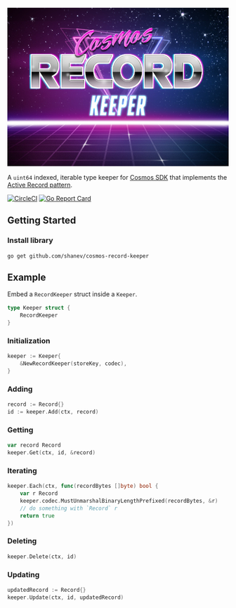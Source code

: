 ![logo](./logo.jpg)

A `uint64` indexed, iterable type keeper for [Cosmos SDK](https://github.com/cosmos/cosmos-sdk) that implements the [Active Record pattern](https://en.wikipedia.org/wiki/Active_record_pattern).

[![CircleCI](https://circleci.com/gh/shanev/cosmos-record-keeper.svg?style=svg)](https://circleci.com/gh/shanev/cosmos-record-keeper)
[![Go Report Card](https://goreportcard.com/badge/github.com/shanev/cosmos-record-keeper)](https://goreportcard.com/report/github.com/shanev/cosmos-record-keeper)

## Getting Started

### Install library

```
go get github.com/shanev/cosmos-record-keeper
```

## Example

Embed a `RecordKeeper` struct inside a `Keeper`.

```go
type Keeper struct {
    RecordKeeper
}
```

### Initialization

```go
keeper := Keeper{
    &NewRecordKeeper(storeKey, codec),
}
```

### Adding

```go
record := Record{}
id := keeper.Add(ctx, record)
```

### Getting

```go
var record Record
keeper.Get(ctx, id, &record)
```

### Iterating

```go
keeper.Each(ctx, func(recordBytes []byte) bool {
    var r Record
    keeper.codec.MustUnmarshalBinaryLengthPrefixed(recordBytes, &r)
    // do something with `Record` r
    return true
})
```

### Deleting
```go
keeper.Delete(ctx, id)
```

### Updating
```go
updatedRecord := Record{}
keeper.Update(ctx, id, updatedRecord)
```
